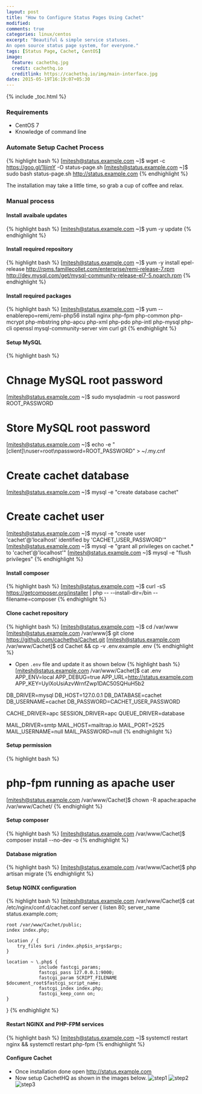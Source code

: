 ```yaml
---
layout: post
title: "How to Configure Status Pages Using Cachet"
modified:
comments: true
categories: linux/centos
excerpt: "Beautiful & simple service statuses.
An open source status page system, for everyone."
tags: [Status Page, Cachet, CentOS]
image:
  feature: cachethq.jpg
  credit: cachethq.io
  creditlink: https://cachethq.io/img/main-interface.jpg
date: 2015-05-19T16:19:07+05:30
---
```


{% include _toc.html %}

### Requirements

* CentOS 7
* Knowledge of command line

### Automate Setup Cachet Process

{% highlight bash %}
[mitesh@status.example.com ~]$ wget -c https://goo.gl/1IjimY -O status-page.sh
[mitesh@status.example.com ~]$ sudo bash status-page.sh http://status.example.com
{% endhighlight %}

The installation may take a little time, so grab a cup of coffee <i class="fa fa-coffee"></i> and relax.


### Manual process

#### Install avaibale updates
{% highlight bash %}
[mitesh@status.example.com ~]$ yum -y update
{% endhighlight %}

#### Install required repository
{% highlight bash %}
[mitesh@status.example.com ~]$  yum -y install epel-release http://rpms.famillecollet.com/enterprise/remi-release-7.rpm http://dev.mysql.com/get/mysql-community-release-el7-5.noarch.rpm
{% endhighlight %}

#### Install required packages
{% highlight bash %}
[mitesh@status.example.com ~]$ yum --enablerepo=remi,remi-php56 install nginx php-fpm php-common php-mcrypt php-mbstring php-apcu php-xml php-pdo php-intl php-mysql php-cli openssl mysql-community-server vim curl git
{% endhighlight %}

#### Setup MySQL
{% highlight bash %}
# Chnage MySQL root password
[mitesh@status.example.com ~]$ sudo mysqladmin -u root password ROOT_PASSWORD
# Store MySQL root password
[mitesh@status.example.com ~]$ echo -e "[client]\nuser=root\npassword=ROOT_PASSWORD" > ~/.my.cnf
# Create cachet database
[mitesh@status.example.com ~]$ mysql -e "create database cachet"
# Create cachet user
[mitesh@status.example.com ~]$ mysql -e "create user 'cachet'@'localhost' identified by 'CACHET_USER_PASSWORD'"
[mitesh@status.example.com ~]$ mysql -e "grant all privileges on cachet.* to 'cachet'@'localhost'"
[mitesh@status.example.com ~]$ mysql -e "flush privileges"
{% endhighlight %}

#### Install composer
{% highlight bash %}
[mitesh@status.example.com ~]$ curl -sS https://getcomposer.org/installer | php -- --install-dir=/bin --filename=composer
{% endhighlight %}

#### Clone cachet repository
{% highlight bash %}
[mitesh@status.example.com ~]$ cd /var/www
[mitesh@status.example.com /var/www]$ git clone https://github.com/cachethq/Cachet.git
[mitesh@status.example.com /var/www/Cachet]$ cd Cachet && cp -v .env.example .env
{% endhighlight %}

* Open `.env` file and update it as shown below
{% highlight bash %}
[mitesh@status.example.com /var/www/Cachet]$ cat .env
APP_ENV=local
APP_DEBUG=true
APP_URL=http://status.example.com
APP_KEY=UyIXoUsiAzvWrnfZwp1DAC50SQHuH5b2

DB_DRIVER=mysql
DB_HOST=127.0.0.1
DB_DATABASE=cachet
DB_USERNAME=cachet
DB_PASSWORD=CACHET_USER_PASSWORD

CACHE_DRIVER=apc
SESSION_DRIVER=apc
QUEUE_DRIVER=database

MAIL_DRIVER=smtp
MAIL_HOST=mailtrap.io
MAIL_PORT=2525
MAIL_USERNAME=null
MAIL_PASSWORD=null
{% endhighlight %}

#### Setup permission
{% highlight bash %}
# php-fpm running as apache user
[mitesh@status.example.com /var/www/Cachet]$ chown -R apache:apache /var/www/Cachet/
{% endhighlight %}

#### Setup composer
{% highlight bash %}
[mitesh@status.example.com /var/www/Cachet]$ composer install --no-dev -o
{% endhighlight %}

#### Database migration
{% highlight bash %}
[mitesh@status.example.com /var/www/Cachet]$ php artisan migrate
{% endhighlight %}

#### Setup NGINX configuration
{% highlight bash %}
[mitesh@status.example.com /var/www/Cachet]$ cat /etc/nginx/conf.d/cachet.conf
server {
    listen 80;
    server_name status.example.com;

    root /var/www/Cachet/public;
    index index.php;

    location / {
        try_files $uri /index.php$is_args$args;
    }

    location ~ \.php$ {
                include fastcgi_params;
                fastcgi_pass 127.0.0.1:9000;
                fastcgi_param SCRIPT_FILENAME $document_root$fastcgi_script_name;
                fastcgi_index index.php;
                fastcgi_keep_conn on;
    }
}
{% endhighlight %}

#### Restart NGINX and PHP-FPM services
{% highlight bash %}
[mitesh@status.example.com ~]$ systemctl restart nginx && systemctl restart php-fpm
{% endhighlight %}


#### Configure Cachet

* Once installation done open <a href="http://status.example.com"> http://status.example.com </a>
* Now setup CachetHQ as shown in the images below.
![step1](https://cloud.githubusercontent.com/assets/1223371/7701697/5b2060de-fe47-11e4-8ce8-2978430206b2.png)
![step2](https://cloud.githubusercontent.com/assets/1223371/7701698/5b220f60-fe47-11e4-9c9e-d871fda3c506.png)
![step3](https://cloud.githubusercontent.com/assets/1223371/7701699/5b47a54a-fe47-11e4-8b88-dbe110ffa164.png)
